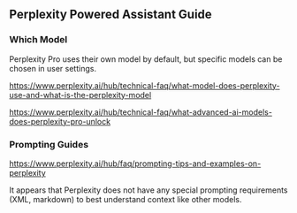 ## Perplexity Powered Assistant Guide

### Which Model
Perplexity Pro uses their own model by default, but specific models can be chosen in user settings.

https://www.perplexity.ai/hub/technical-faq/what-model-does-perplexity-use-and-what-is-the-perplexity-model

https://www.perplexity.ai/hub/technical-faq/what-advanced-ai-models-does-perplexity-pro-unlock


### Prompting Guides

https://www.perplexity.ai/hub/faq/prompting-tips-and-examples-on-perplexity

It appears that Perplexity does not have any special prompting requirements (XML, markdown) to best understand context like other models.